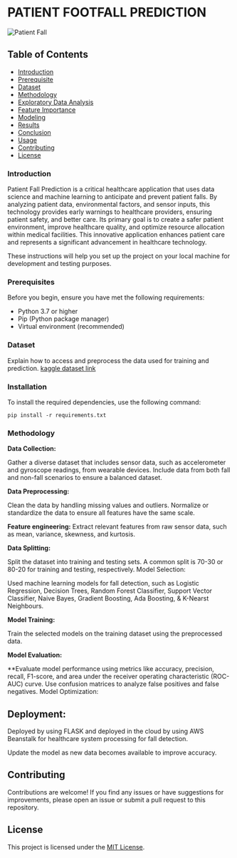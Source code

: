 # PATIENT FOOTFALL PREDICTION

![Patient Fall](https://media.istockphoto.com/id/1340235916/photo/female-asian-patient-fell-lying-on-the-floor-at-hospital-she-is-trying-to-raise-their-hand.jpg?s=612x612&w=0&k=20&c=8LqmResuX-iHN-wBBIfRw0AazDccxtLMiA7SVLw6g14=)

## Table of Contents
- [Introduction](#introduction)
- [Prerequisite](#prerequisite)
- [Dataset](#dataset)
- [Methodology](#methodology)
- [Exploratory Data Analysis](#exploratory-data-analysis)
- [Feature Importance](#feature-importance)
- [Modeling](#modeling)
- [Results](#results)
- [Conclusion](#conclusion)
- [Usage](#usage)
- [Contributing](#contributing)
- [License](#license)

### Introduction

Patient Fall Prediction is a critical healthcare application that uses data science and machine learning to anticipate and prevent patient falls. By analyzing patient data, environmental factors, and sensor inputs, this technology provides early warnings to healthcare providers, ensuring patient safety, and better care. Its primary goal is to create a safer patient environment, improve healthcare quality, and optimize resource allocation within medical facilities. This innovative application enhances patient care and represents a significant advancement in healthcare technology.

These instructions will help you set up the project on your local machine for development and testing purposes.

### Prerequisites

Before you begin, ensure you have met the following requirements:

- Python 3.7 or higher
- Pip (Python package manager)
- Virtual environment (recommended)

### Dataset

Explain how to access and preprocess the data used for training and prediction. [kaggle dataset link]("https://www.kaggle.com/code/saadmansakib/human-fall-detection-using-random-forest-97-47")

### Installation

To install the required dependencies, use the following command:

```shell
pip install -r requirements.txt
```

### Methodology

**Data Collection:**

Gather a diverse dataset that includes sensor data, such as accelerometer and gyroscope readings, from wearable devices.
Include data from both fall and non-fall scenarios to ensure a balanced dataset.

**Data Preprocessing:**

Clean the data by handling missing values and outliers.
Normalize or standardize the data to ensure all features have the same scale.

**Feature engineering:** Extract relevant features from raw sensor data, such as mean, variance, skewness, and kurtosis.

**Data Splitting:**

Split the dataset into training and testing sets. A common split is 70-30 or 80-20 for training and testing, respectively.
Model Selection:

Used machine learning models for fall detection, such as Logistic Regression, Decision Trees, Random Forest Classifier, Support Vector Classifier, Naive Bayes, Gradient Boosting, Ada Boosting, & K-Nearst Neighbours.

**Model Training:**

Train the selected models on the training dataset using the preprocessed data.

**Model Evaluation:**

**Evaluate model performance using metrics like accuracy, precision, recall, F1-score, and area under the receiver operating characteristic (ROC-AUC) curve.
Use confusion matrices to analyze false positives and false negatives.
Model Optimization:

## Deployment:

Deployed by using FLASK and deployed in the cloud by using AWS Beanstalk for healthcare system processing for fall detection.

Update the model as new data becomes available to improve accuracy.

## Contributing

Contributions are welcome! If you find any issues or have suggestions for improvements, please open an issue or submit a pull request to this repository.

## License

This project is licensed under the [MIT License](LICENSE).


